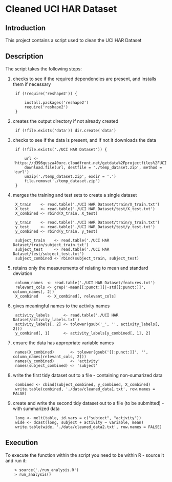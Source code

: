 # Cleaned UCI HAR Dataset



## Introduction

This project contains a script used to clean the UCI HAR Dataset



## Description

The script takes the following steps:

1. checks to see if the required dependencies are present, and installs them if necessary

        if (!require('reshape2')) {

            install.packages('reshape2')
            require('reshape2')
        }

2. creates the output directory if not already created

        if (!file.exists('data')) dir.create('data') 

3. checks to see if the data is present, and if not it downloads the data

        if (!file.exists('./UCI HAR Dataset')) {

            url <- 'https://d396qusza40orc.cloudfront.net/getdata%2Fprojectfiles%2FUCI%20HAR%20Dataset.zip'
            download.file(url, destfile = './temp_dataset.zip', method = 'curl')
            unzip('./temp_dataset.zip', exdir = '.')
            file.remove('./temp_dataset.zip')
        }

4. merges the training and test sets to create a single dataset

        X_train    <- read.table('./UCI HAR Dataset/train/X_train.txt')
        X_test     <- read.table('./UCI HAR Dataset/test/X_test.txt')
        X_combined <- rbind(X_train, X_test)

        y_train    <- read.table('./UCI HAR Dataset/train/y_train.txt')
        y_test     <- read.table('./UCI HAR Dataset/test/y_test.txt')
        y_combined <- rbind(y_train, y_test)

        subject_train    <- read.table('./UCI HAR Dataset/train/subject_train.txt')
        subject_test     <- read.table('./UCI HAR Dataset/test/subject_test.txt')
        subject_combined <- rbind(subject_train, subject_test)

5. retains only the measurements of relating to mean and standard deviation

        column_names  <- read.table('./UCI HAR Dataset/features.txt')
        relevant_cols <- grep('-mean[[:punct:]]|-std[[:punct:]]', column_names[, 2])
        X_combined    <- X_combined[, relevant_cols]

6. gives meaningful names to the activity names

        activity_labels      <- read.table('./UCI HAR Dataset/activity_labels.txt')
        activity_labels[, 2] <- tolower(gsub('_', '', activity_labels[, 2]))
        y_combined[, 1]      <- activity_labels[y_combined[, 1], 2]

7. ensure the data has appropriate variable names

        names(X_combined)       <- tolower(gsub('[[:punct:]]', '', column_names[relevant_cols, 2]))
        names(y_combined)       <- 'activity'
        names(subject_combined) <- 'subject'

8. write the first tidy dataset out to a file - containing non-sumarized data

        combined <- cbind(subject_combined, y_combined, X_combined)
        write.table(combined, './data/cleaned_data1.txt', row.names = FALSE)

9. create and write the second tidy dataset out to a file (to be submitted) - with summarized data

        long <- melt(table, id.vars = c("subject", "activity"))
        wide <- dcast(long, subject + activity ~ variable, mean)
        write.table(wide, './data/cleaned_data2.txt', row.names = FALSE)



## Execution

To execute the function within the script you need to be within R - source it and run it:

        > source('./run_analysis.R')
        > run_analysis()



